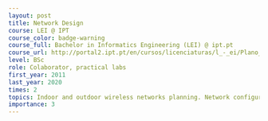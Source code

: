 ```yaml
---
layout: post
title: Network Design
course: LEI @ IPT
course_color: badge-warning
course_full: Bachelor in Informatics Engineering (LEI) @ ipt.pt
course_url: http://portal2.ipt.pt/en/cursos/licenciaturas/l_-_ei/Plano_curricular/2-911928/
level: BSc
role: Colaborator, practical labs
first_year: 2011
last_year: 2020
times: 2
topics: Indoor and outdoor wireless networks planning. Network configuration (e.g., fat tree and leaf spine topologies with LAG, MLAG, OSPF, VRRP; Fabric Connect from Extreme Networks).
importance: 3
---
```


